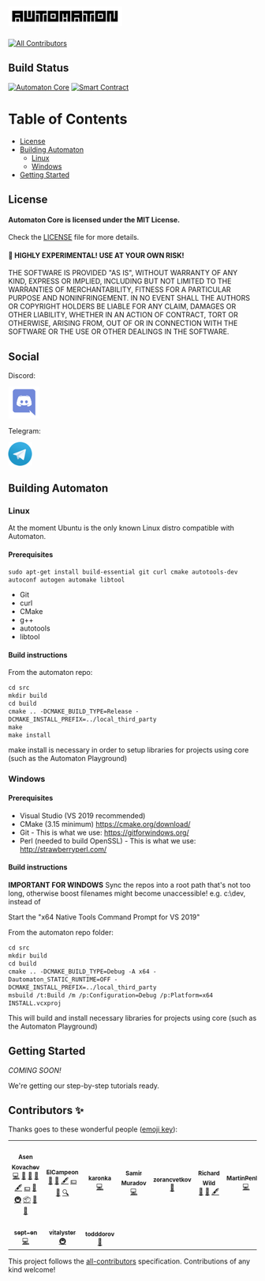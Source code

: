 # <img title="Automaton" width="231" height="39" src="media/automaton-logo-black-on-white-8x8.svg">

<!-- ALL-CONTRIBUTORS-BADGE:START - Do not remove or modify this section -->
[![All Contributors](https://img.shields.io/badge/all_contributors-10-orange.svg?style=flat-square)](#contributors-)
<!-- ALL-CONTRIBUTORS-BADGE:END -->

## Build Status

[![Automaton Core](https://github.com/automaton-network/automaton/workflows/C/C++%20CI/badge.svg?branch=master)](https://github.com/automaton-network/automaton/actions?query=workflow%3A%22C%2FC%2B%2B+CI%22+branch%3Amaster)
[![Smart Contract](https://github.com/automaton-network/automaton/workflows/Node.js%20CI/badge.svg?branch=master)](https://github.com/automaton-network/automaton/actions?query=workflow%3A%22Node.js+CI%22+branch%3Amaster)

Table of Contents
=================

  * [License](#license)
  * [Building Automaton](#building-automaton)
    * [Linux](#linux)
    * [Windows](#windows)
  * [Getting Started](#getting-started)

## License

#### Automaton Core is licensed under the MIT License.

Check the [LICENSE](LICENSE) file for more details.

#### 🚨  HIGHLY EXPERIMENTAL! USE AT YOUR OWN RISK!

THE SOFTWARE IS PROVIDED "AS IS", WITHOUT WARRANTY OF ANY KIND, EXPRESS OR
IMPLIED, INCLUDING BUT NOT LIMITED TO THE WARRANTIES OF MERCHANTABILITY,
FITNESS FOR A PARTICULAR PURPOSE AND NONINFRINGEMENT. IN NO EVENT SHALL THE
AUTHORS OR COPYRIGHT HOLDERS BE LIABLE FOR ANY CLAIM, DAMAGES OR OTHER
LIABILITY, WHETHER IN AN ACTION OF CONTRACT, TORT OR OTHERWISE, ARISING FROM,
OUT OF OR IN CONNECTION WITH THE SOFTWARE OR THE USE OR OTHER DEALINGS IN
THE SOFTWARE.

## Social

Discord:

<a link="https://discord.gg/f3GRjhF"><img title="Discord" width="64" height="64" src="media/Discord-Logo-Color.svg"></a>

Telegram:

<a link="https://t.me/automaton_network"><img title="Telegram" width="48" height="48" src="media/Telegram_Logo.svg"></a>

## Building Automaton

### Linux

At the moment Ubuntu is the only known Linux distro compatible with Automaton.

#### Prerequisites

```
sudo apt-get install build-essential git curl cmake autotools-dev autoconf autogen automake libtool
```

* Git
* curl
* CMake
* g++
* autotools
* libtool

#### Build instructions

From the automaton repo:

```
cd src
mkdir build
cd build
cmake .. -DCMAKE_BUILD_TYPE=Release -DCMAKE_INSTALL_PREFIX=../local_third_party
make
make install
```

make install is necessary in order to setup libraries for projects using core (such as the Automaton Playground)

### Windows

#### Prerequisites

* Visual Studio (VS 2019 recommended)
* CMake (3.15 minimum) https://cmake.org/download/
* Git - This is what we use: https://gitforwindows.org/
* Perl (needed to build OpenSSL) - This is what we use: http://strawberryperl.com/

#### Build instructions

**IMPORTANT FOR WINDOWS**
Sync the repos into a root path that's not too long, otherwise boost filenames might become unaccessible! e.g. c:\dev, instead of 

Start the "x64 Native Tools Command Prompt for VS 2019"

From the automaton repo folder:

```
cd src
mkdir build
cd build
cmake .. -DCMAKE_BUILD_TYPE=Debug -A x64 -Dautomaton_STATIC_RUNTIME=OFF -DCMAKE_INSTALL_PREFIX=../local_third_party
msbuild /t:Build /m /p:Configuration=Debug /p:Platform=x64 INSTALL.vcxproj
```

This will build and install necessary libraries for projects using core (such as the Automaton Playground)

## Getting Started

*COMING SOON!*

We're getting our step-by-step tutorials ready.

## Contributors ✨

Thanks goes to these wonderful people ([emoji key](https://allcontributors.org/docs/en/emoji-key)):

<!-- ALL-CONTRIBUTORS-LIST:START - Do not remove or modify this section -->
<!-- prettier-ignore-start -->
<!-- markdownlint-disable -->
<table>
  <tr>
    <td align="center"><a href="https://github.com/akovachev"><img src="https://avatars1.githubusercontent.com/u/3320144?v=4" width="100px;" alt=""/><br /><sub><b>Asen Kovachev</b></sub></a><br /><a href="https://github.com/automaton-network/automaton/commits?author=akovachev" title="Code">💻</a> <a href="https://github.com/automaton-network/automaton/pulls?q=is%3Apr+reviewed-by%3Aakovachev" title="Reviewed Pull Requests">👀</a> <a href="#projectManagement-akovachev" title="Project Management">📆</a> <a href="#business-akovachev" title="Business development">💼</a> <a href="#content-akovachev" title="Content">🖋</a> <a href="#financial-akovachev" title="Financial">💵</a> <a href="#ideas-akovachev" title="Ideas, Planning, & Feedback">🤔</a> <a href="#infra-akovachev" title="Infrastructure (Hosting, Build-Tools, etc)">🚇</a> <a href="#platform-akovachev" title="Packaging/porting to new platform">📦</a> <a href="#talk-akovachev" title="Talks">📢</a> <a href="#design-akovachev" title="Design">🎨</a></td>
    <td align="center"><a href="https://github.com/ElCampeon"><img src="https://avatars1.githubusercontent.com/u/26015813?v=4" width="100px;" alt=""/><br /><sub><b>ElCampeon</b></sub></a><br /><a href="#business-ElCampeon" title="Business development">💼</a> <a href="#ideas-ElCampeon" title="Ideas, Planning, & Feedback">🤔</a> <a href="#content-ElCampeon" title="Content">🖋</a> <a href="#financial-ElCampeon" title="Financial">💵</a> <a href="#design-ElCampeon" title="Design">🎨</a> <a href="#fundingFinding-ElCampeon" title="Funding Finding">🔍</a></td>
    <td align="center"><a href="https://github.com/karonka"><img src="https://avatars1.githubusercontent.com/u/7265999?v=4" width="100px;" alt=""/><br /><sub><b>karonka</b></sub></a><br /><a href="https://github.com/automaton-network/automaton/commits?author=karonka" title="Code">💻</a></td>
    <td align="center"><a href="https://github.com/Plazmock"><img src="https://avatars2.githubusercontent.com/u/7255538?v=4" width="100px;" alt=""/><br /><sub><b>Samir Muradov</b></sub></a><br /><a href="https://github.com/automaton-network/automaton/commits?author=Plazmock" title="Code">💻</a></td>
    <td align="center"><a href="https://github.com/zorancvetkov"><img src="https://avatars0.githubusercontent.com/u/5655655?v=4" width="100px;" alt=""/><br /><sub><b>zorancvetkov</b></sub></a><br /><a href="#ideas-zorancvetkov" title="Ideas, Planning, & Feedback">🤔</a></td>
    <td align="center"><a href="http://iohk.io"><img src="https://avatars0.githubusercontent.com/u/6830638?v=4" width="100px;" alt=""/><br /><sub><b>Richard Wild</b></sub></a><br /><a href="#design-RichardWild001" title="Design">🎨</a> <a href="#ideas-RichardWild001" title="Ideas, Planning, & Feedback">🤔</a> <a href="#content-RichardWild001" title="Content">🖋</a></td>
    <td align="center"><a href="https://github.com/MartinPenkov"><img src="https://avatars2.githubusercontent.com/u/26440634?v=4" width="100px;" alt=""/><br /><sub><b>MartinPenkov</b></sub></a><br /><a href="https://github.com/automaton-network/automaton/commits?author=MartinPenkov" title="Code">💻</a></td>
  </tr>
  <tr>
    <td align="center"><a href="https://github.com/sept-en"><img src="https://avatars1.githubusercontent.com/u/920587?v=4" width="100px;" alt=""/><br /><sub><b>sept-en</b></sub></a><br /><a href="https://github.com/automaton-network/automaton/commits?author=sept-en" title="Code">💻</a></td>
    <td align="center"><a href="https://github.com/vitalyster"><img src="https://avatars2.githubusercontent.com/u/1052407?v=4" width="100px;" alt=""/><br /><sub><b>vitalyster</b></sub></a><br /><a href="#infra-vitalyster" title="Infrastructure (Hosting, Build-Tools, etc)">🚇</a></td>
    <td align="center"><a href="https://github.com/todddorov"><img src="https://avatars1.githubusercontent.com/u/62315265?v=4" width="100px;" alt=""/><br /><sub><b>todddorov</b></sub></a><br /><a href="#design-todddorov" title="Design">🎨</a></td>
  </tr>
</table>

<!-- markdownlint-enable -->
<!-- prettier-ignore-end -->
<!-- ALL-CONTRIBUTORS-LIST:END -->

This project follows the [all-contributors](https://github.com/all-contributors/all-contributors) specification. Contributions of any kind welcome!
